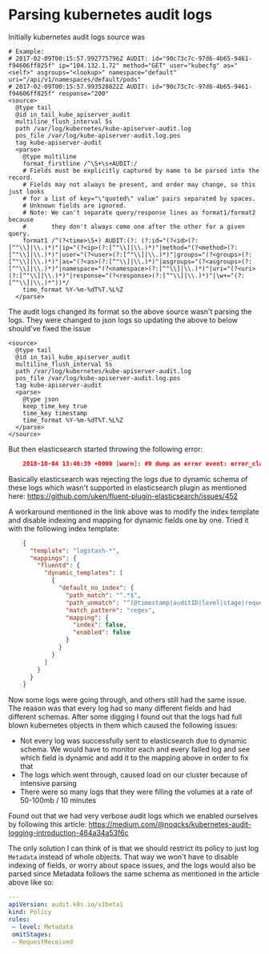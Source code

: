 # Parsing kubernetes audit logs

Initially kubernetes audit logs source was

```fluentd
# Example:
# 2017-02-09T00:15:57.992775796Z AUDIT: id="90c73c7c-97d6-4b65-9461-f94606ff825f" ip="104.132.1.72" method="GET" user="kubecfg" as="<self>" asgroups="<lookup>" namespace="default" uri="/api/v1/namespaces/default/pods"
# 2017-02-09T00:15:57.993528822Z AUDIT: id="90c73c7c-97d6-4b65-9461-f94606ff825f" response="200"
<source>
  @type tail
  @id in_tail_kube_apiserver_audit
  multiline_flush_interval 5s
  path /var/log/kubernetes/kube-apiserver-audit.log
  pos_file /var/log/kube-apiserver-audit.log.pos
  tag kube-apiserver-audit
  <parse>
    @type multiline
    format_firstline /^\S+\s+AUDIT:/
    # Fields must be explicitly captured by name to be parsed into the record.
    # Fields may not always be present, and order may change, so this just looks
    # for a list of key="\"quoted\" value" pairs separated by spaces.
    # Unknown fields are ignored.
    # Note: We can't separate query/response lines as format1/format2 because
    #       they don't always come one after the other for a given query.
    format1 /^(?<time>\S+) AUDIT:(?: (?:id="(?<id>(?:[^"\\]|\\.)*)"|ip="(?<ip>(?:[^"\\]|\\.)*)"|method="(?<method>(?:[^"\\]|\\.)*)"|user="(?<user>(?:[^"\\]|\\.)*)"|groups="(?<groups>(?:[^"\\]|\\.)*)"|as="(?<as>(?:[^"\\]|\\.)*)"|asgroups="(?<asgroups>(?:[^"\\]|\\.)*)"|namespace="(?<namespace>(?:[^"\\]|\\.)*)"|uri="(?<uri>(?:[^"\\]|\\.)*)"|response="(?<response>(?:[^"\\]|\\.)*)"|\w+="(?:[^"\\]|\\.)*"))*/
    time_format %Y-%m-%dT%T.%L%Z
  </parse>
```

The audit logs changed its format so the above source wasn't parsing the logs. They were changed to json logs so updating the above to below should've fixed the issue

```fluentd
<source>
  @type tail
  @id in_tail_kube_apiserver_audit
  multiline_flush_interval 5s
  path /var/log/kubernetes/kube-apiserver-audit.log
  pos_file /var/log/kube-apiserver-audit.log.pos
  tag kube-apiserver-audit
  <parse>
    @type json
    keep_time_key true
    time_key timestamp
    time_format %Y-%m-%dT%T.%L%Z
  </parse>
</source>
```

But then elasticsearch started throwing the following error:

```json
    2018-10-04 13:46:39 +0000 [warn]: #0 dump an error event: error_class=Fluent::Plugin::ElasticsearchErrorHandler::ElasticsearchError error="400 - Rejected by Elasticsearch" location=nil tag="kube-apiserver-audit" time=2018-10-04 13:46:34.000000000 +0000 record={"kind"=>"Event", "apiVersion"=>"audit.k8s.io/v1beta1", "metadata"=>{"creationTimestamp"=>"2018-10-04T13:46:34Z"}, "level"=>"RequestResponse", "timestamp"=>"2018-10-04T13:46:34Z", "auditID"=>"0cc572e3-1a9d-42e6-b82e-6c24860a1610", "stage"=>"ResponseComplete", "requestURI"=>"/apis/rbac.authorization.k8s.io/v1beta1/clusterrolebindings", "verb"=>"create", "user"=>{"username"=>"kops", "groups"=>["system:masters", "system:authenticated"]}, "sourceIPs"=>["127.0.0.1"], "objectRef"=>{"resource"=>"clusterrolebindings", "name"=>"kubeadm:node-proxier", "apiGroup"=>"rbac.authorization.k8s.io", "apiVersion"=>"v1beta1"}, "responseStatus"=>{"metadata"=>{}, "status"=>"Failure", "message"=>"clusterrolebindings.rbac.authorization.k8s.io \"kubeadm:node-proxier\" already exists", "reason"=>"AlreadyExists", "details"=>{"name"=>"kubeadm:node-proxier", "group"=>"rbac.authorization.k8s.io", "kind"=>"clusterrolebindings"}, "code"=>409}, "requestObject"=>{"kind"=>"ClusterRoleBinding", "apiVersion"=>"rbac.authorization.k8s.io/v1beta1", "metadata"=>{"name"=>"kubeadm:node-proxier", "creationTimestamp"=>nil}, "subjects"=>[{"kind"=>"ServiceAccount", "name"=>"kube-proxy", "namespace"=>"kube-system"}], "roleRef"=>{"apiGroup"=>"rbac.authorization.k8s.io", "kind"=>"ClusterRole", "name"=>"system:node-proxier"}}, "responseObject"=>{"kind"=>"Status", "apiVersion"=>"v1", "metadata"=>{}, "status"=>"Failure", "message"=>"clusterrolebindings.rbac.authorization.k8s.io \"kubeadm:node-proxier\" already exists", "reason"=>"AlreadyExists", "details"=>{"name"=>"kubeadm:node-proxier", "group"=>"rbac.authorization.k8s.io", "kind"=>"clusterrolebindings"}, "code"=>409}}
```

Basically elasticsearch was rejecting the logs due to dynamic schema of these logs which wasn't supported in elasticsearch plugin as mentioned here: https://github.com/uken/fluent-plugin-elasticsearch/issues/452

A workaround mentioned in the link above was to modify the index template and disable indexing and mapping for dynamic fields one by one. Tried it with the following index template:

```json
    {
      "template": "logstash-*",
      "mappings": {
        "fluentd": {
          "dynamic_templates": [
            {
              "default_no_index": {
                "path_match": "^.*$",
                "path_unmatch": "^(@timestamp|auditID|level|stage|requestURI|sourceIPs|metadata|objectRef|user|verb)(\\..+)?$",
                "match_pattern": "regex",
                "mapping": {
                  "index": false,
                  "enabled": false
                }
              }
            }
          ]
        }
      }
    }
```

Now some logs were going through, and others still had the same issue. The reason was that every log had so many different fields and had different schemas. After some digging I found out that the logs had full blown kubernetes objects in them which caused the following issues:

- Not every log was successfully sent to elasticsearch due to dynamic schema. We would have to monitor each and every failed log and see which field is dynamic and add it to the mapping above in order to fix that
- The logs which went through, caused load on our cluster because of intensive parsing
- There were so many logs that they were filling the volumes at a rate of 50-100mb / 10 minutes

Found out that we had very verbose audit logs which we enabled ourselves by following this article: https://medium.com/@noqcks/kubernetes-audit-logging-introduction-464a34a53f6c

The only solution I can think of is that we should restrict its policy to just log `Metadata` instead of whole objects. That way we won't have to disable indexing of fields, or worry about space issues, and the logs would also be parsed since Metadata follows the same schema as mentioned in the article above like so:

```yaml
---
apiVersion: audit.k8s.io/v1beta1
kind: Policy
rules:
 — level: Metadata
 omitStages:
 — RequestReceived
```